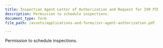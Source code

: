 ```yaml
---
title: Inspection Agent Letter of Authorization and Request for IVR PIN Number
description: Permission to schedule inspections.
document_type: form
file_path: /assets/applications-and-forms/ivr-agent-authorization.pdf

---
```

Permission to schedule inspections.
